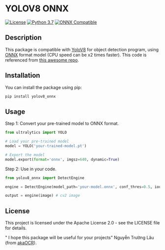 # YOLOV8 ONNX

[![License](https://img.shields.io/badge/License-Apache%202.0-blue.svg)](LICENSE)
[![Python 3.7](https://img.shields.io/badge/Python-3.7-blue.svg)](https://www.python.org/downloads/release/python-370/)
[![ONNX Compatible](https://img.shields.io/badge/ONNX-Compatible-brightgreen)](https://onnx.ai/)

## Description

This package is compatible with [YoloV8](https://github.com/ultralytics/ultralytics) for object detection program, using [ONNX](https://onnx.ai/) format model (CPU speed can be x2 times faster). This code is referenced from [this awesome repo](https://github.com/ibaiGorordo/ONNX-YOLOv8-Object-Detection).

## Installation

You can install the package using pip:

```bash
pip install yolov8_onnx
```

## Usage

Step 1: Convert your pre-trained model to ONNX format.

```python
from ultralytics import YOLO

# Load your pre-trained model
model = YOLO('your-trained-model.pt')

# Export the model
model.export(format='onnx', imgsz=640, dynamic=True)
```

Step 2: Use in your code.

```python
from yolov8_onnx import DetectEngine

engine = DetectEngine(model_path='your-model.onnx', conf_thres=0.5, iou_thres=0.1)

output = engine(image) # cv2 image
```

## License

This project is licensed under the Apache License 2.0 - see the LICENSE file for details.

" I hope this package will be useful for your projects" Nguyễn Trường Lâu (from [akaOCR](https://app.akaocr.io/)).